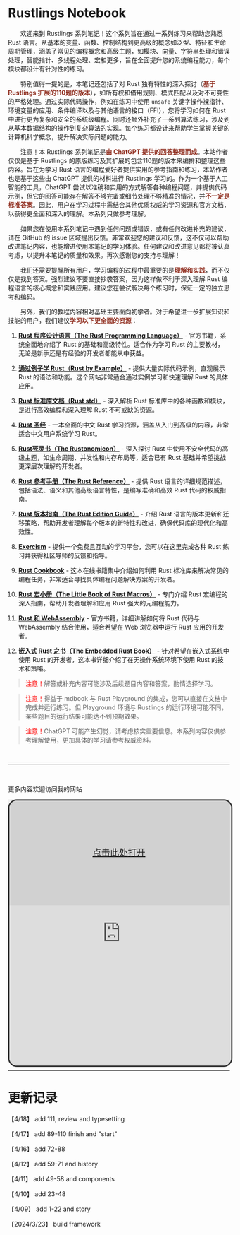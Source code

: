 #  Rustlings Notebook

&#8195;&#8195;欢迎来到 Rustlings 系列笔记！这个系列旨在通过一系列练习来帮助您熟悉 Rust 语言。从基本的变量、函数、控制结构到更高级的概念如泛型、特征和生命周期管理，涵盖了常见的编程概念和高级主题，如模块、向量、字符串处理和错误处理，智能指针、多线程处理、宏和更多，旨在全面提升您的系统编程能力，每个模块都设计有针对性的练习。

&#8195;&#8195;特别值得一提的是，本笔记还包括了对 Rust 独有特性的深入探讨（<span style="color: #8F2C1D;">**基于 Rustlings 扩展的110题的版本**</span>），如所有权和借用规则、模式匹配以及对不可变性的严格处理。通过实际代码操作，例如在练习中使用 `unsafe` 关键字操作裸指针、环境变量的应用、条件编译以及与其他语言的接口（FFI），您将学习如何在 Rust 中进行更为复杂和安全的系统级编程。同时还额外补充了一系列算法练习，涉及到从基本数据结构的操作到复杂算法的实现。每个练习都设计来帮助学生掌握关键的计算机科学概念，提升解决实际问题的能力。

&#8195;&#8195;注意！本 Rustlings 系列笔记是<span style="color: #8F2C1D;">**由 ChatGPT 提供的回答整理而成**</span>。本站作者仅仅是基于 Rustlings 的原版练习及其扩展的包含110题的版本来编排和整理这些内容。旨在为学习 Rust 语言的编程爱好者提供实用的参考指南和练习，本站作者也是基于这些由 ChatGPT 提供的材料进行 Rustlings 学习的。作为一个基于人工智能的工具，ChatGPT 尝试以准确和实用的方式解答各种编程问题，并提供代码示例，但它的回答可能存在解答不够完备或细节处理不够精准的情况，并<span style="color: #8F2C1D;">**不一定是标准答案**</span>。因此，用户在学习过程中需结合其他优质权威的学习资源和官方文档，以获得更全面和深入的理解。本系列只做参考理解。

&#8195;&#8195;如果您在使用本系列笔记中遇到任何问题或错误，或有任何改进补充的建议，请在 GitHub 的 issue 区域提出反馈。非常欢迎您的建议和反馈，这不仅可以帮助改进笔记内容，也能增进使用本笔记的学习体验。任何建议和改进意见都将被认真考虑，以提升本笔记的质量和效果。再次感谢您的支持与理解！

&#8195;&#8195;我们还需要提醒所有用户，学习编程的过程中最重要的是<span style="color: #8F2C1D;">**理解和实践**</span>，而不仅仅是找到答案。强烈建议不要直接抄袭答案，因为这样做不利于深入理解 Rust 编程语言的核心概念和实践应用。建议您在尝试解决每个练习时，保证一定的独立思考和编码。

&#8195;&#8195;另外，我们的教程内容相对基础主要面向初学者。对于希望进一步扩展知识和技能的用户，我们建议<span style="color: #8F2C1D;">**学习以下更全面的资源**</span>：

1. [**Rust 程序设计语言（The Rust Programming Language）**](https://doc.rust-lang.org/book/) - 官方书籍，系统全面地介绍了 Rust 的基础和高级特性。适合作为学习 Rust 的主要教材，无论是新手还是有经验的开发者都能从中获益。

2. [**通过例子学 Rust（Rust by Example）**](https://doc.rust-lang.org/rust-by-example/) - 提供大量实际代码示例，直观展示 Rust 的语法和功能。这个网站非常适合通过实例学习和快速理解 Rust 的具体应用。

3. [**Rust 标准库文档（Rust std）**](https://doc.rust-lang.org/std/) - 深入解析 Rust 标准库中的各种函数和模块，是进行高效编程和深入理解 Rust 不可或缺的资源。

4. [**Rust 圣经**](https://course.rs/) - 一本全面的中文 Rust 学习资源，涵盖从入门到高级的内容，非常适合中文用户系统学习 Rust。

5. [**Rust死灵书（The Rustonomicon）**](https://doc.rust-lang.org/nomicon/) - 深入探讨 Rust 中使用不安全代码的高级主题，如生命周期、并发性和内存布局等，适合已有 Rust 基础并希望挑战更深层次理解的开发者。

6. [**Rust 参考手册（The Rust Reference）**](https://doc.rust-lang.org/reference/) - 提供 Rust 语言的详细规范描述，包括语法、语义和其他高级语言特性，是编写准确和高效 Rust 代码的权威指南。

7. [**Rust 版本指南（The Rust Edition Guide）**](https://doc.rust-lang.org/edition-guide/) - 介绍 Rust 语言的版本更新和迁移策略，帮助开发者理解每个版本的新特性和改进，确保代码库的现代化和高效性。

8. [**Exercism**](https://exercism.io/tracks/rust) - 提供一个免费且互动的学习平台，您可以在这里完成各种 Rust 练习并获得社区导师的反馈和指导。

9. [**Rust Cookbook**](https://rust-lang-nursery.github.io/rust-cookbook/) - 这本在线书籍集中介绍如何利用 Rust 标准库来解决常见的编程任务，非常适合寻找具体编程问题解决方案的开发者。

10. [**Rust 宏小册（The Little Book of Rust Macros）**](https://danielkeep.github.io/tlborm/book/) - 专门介绍 Rust 宏编程的深入指南，帮助开发者理解和应用 Rust 强大的元编程能力。

11. [**Rust 和 WebAssembly**](https://rustwasm.github.io/docs/book/) - 官方书籍，详细讲解如何将 Rust 代码与 WebAssembly 结合使用，适合希望在 Web 浏览器中运行 Rust 应用的开发者。

12. [**嵌入式 Rust 之书（The Embedded Rust Book）**](https://docs.rust-embedded.org/book/) - 针对希望在嵌入式系统中使用 Rust 的开发者，这本书详细介绍了在无操作系统环境下使用 Rust 的技术和策略。

> <span style="color: red;">注意！</span>解答或补充内容可能涉及后续题目内容和答案，酌情选择学习。

> <span style="color: red;">注意！</span>得益于 mdbook 与 Rust Playground 的集成，您可以直接在文档中完成并运行练习。但 Playground 环境与 Rustlings 的运行环境可能不同，某些题目的运行结果可能达不到预期效果。

> <span style="color: red;">注意！</span>ChatGPT 可能产生幻觉，请考虑核实重要信息。本系列内容仅供参考理解使用，更加具体的学习请参考权威资料。

<br/>

---

<br/>

更多内容欢迎访问我的网站

<style>
.tag {
    display: inline-block;
    background-color: #e0e0e0;
    color: #333;
    padding: 0px 5px;
    font-size: 12px;
}

.tag-primary {
    background-color: #222222;
    color: #ffffff;
}
</style>

<style>
    .iframe-wrapper {
        position: relative;
        width: 100%;
        height: 600px;
    }

    iframe {
        width: 100%;
        height: 100%;
        border: 3px solid #333;
        border-radius: 20px;
    }
    
    .iframe-overlay-quarter-t {
        position: absolute;
        top: 0;
        left: 0;
        width: 100%;
        height: 40%;
        /* 只覆盖iframe的1/4高度 */
        background-color: rgba(0, 0, 0, 0.05);
        /* 灰度背景 */
        color: white;
        display: flex;
        justify-content: center;
        align-items: center;
        font-size: 20px;
        z-index: 15;
        /* 高于iframe内容的层级 */
}
</style>

<div class="iframe-wrapper">
    <iframe src="https://lzzs.fun/" frameborder="0" allowfullscreen></iframe>
    <div class="iframe-overlay-quarter-t">
        <a href="https://lzzs.fun" target="_blank">点击此处打开</a>
    </div> <!-- 新的遮罩层放在iframe底部1/4区域 -->
</div>

</div>

---

# 更新记录

【4/18】 add 111, review and typesetting

【4/17】 add 89-110 finish and "start"

【4/16】 add 72-88

【4/12】 add 59-71 and history

【4/11】 add 49-58 and components

【4/10】 add 23-48

【4/09】 add 1-22 and story

【2024/3/23】 build framework
